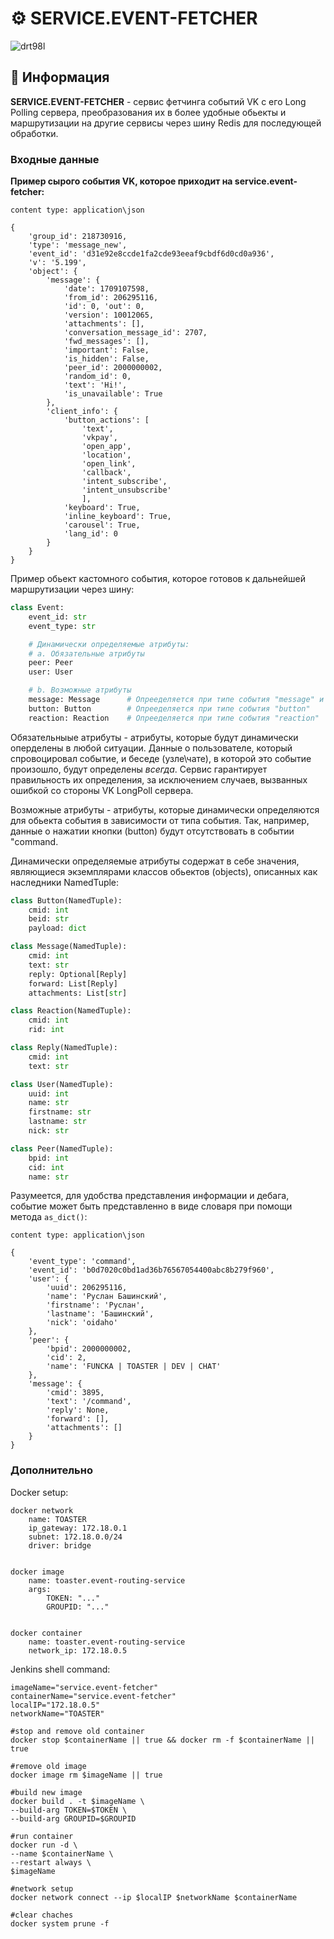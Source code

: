 # ⚙️ SERVICE.EVENT-FETCHER

![drt98l](https://github.com/STALCRAFT-FUNCKA/toaster.event-routing-service/assets/76991612/08409484-c9b2-41f3-9b40-8e43614f0661)

## 📄 Информация

**SERVICE.EVENT-FETCHER** - сервис фетчинга событий VK с его Long Polling сервера, преобразования их в более удобные обьекты и маршрутизации на другие сервисы через шину Redis для последующей обработки.

### Входные данные

**Пример сырого события VK, которое приходит на service.event-fetcher:**

```shell
content type: application\json

{
    'group_id': 218730916,
    'type': 'message_new',
    'event_id': 'd31e92e8ccde1fa2cde93eeaf9cbdf6d0cd0a936',
    'v': '5.199',
    'object': {
        'message': {
            'date': 1709107598,
            'from_id': 206295116, 
            'id': 0, 'out': 0, 
            'version': 10012065, 
            'attachments': [], 
            'conversation_message_id': 2707, 
            'fwd_messages': [], 
            'important': False, 
            'is_hidden': False, 
            'peer_id': 2000000002, 
            'random_id': 0, 
            'text': 'Hi!', 
            'is_unavailable': True
        }, 
        'client_info': {
            'button_actions': [
                'text', 
                'vkpay', 
                'open_app', 
                'location', 
                'open_link', 
                'callback', 
                'intent_subscribe', 
                'intent_unsubscribe'
                ], 
            'keyboard': True, 
            'inline_keyboard': True, 
            'carousel': True, 
            'lang_id': 0
        }
    }
}
```

Пример обьект кастомного события, которое готовов к дальнейшей маршрутизации через шину:

```python
class Event:
    event_id: str
    event_type: str

    # Динамически определяемые атрибуты:
    # a. Обязательные атрибуты
    peer: Peer
    user: User

    # b. Возможные атрибуты
    message: Message      # Опрееделяется при типе события "message" и "command"
    button: Button        # Опрееделяется при типе события "button"
    reaction: Reaction    # Опрееделяется при типе события "reaction"
```

Обязательныые атрибуты - атрибуты, которые будут динамически оперделены в любой ситуации.
Данные о пользователе, который спровоцировал событие, и беседе (узле\чате), в которой это событие произошло, будут определены *всегда*. Сервис гарантирует правильность их определения, за исключением случаев, вызванных ошибкой со стороны VK LongPoll сервера.

Возможные атрибуты - атрибуты, которые динамически определяются для обьекта события в зависимости от типа события. Так, например, данные о нажатии кнопки (button) будут отсутствовать в событии "command.

Динамически определяемые атрибуты содержат в себе значения, являющиеся экземплярами классов обьектов (objects), описанных как наследники NamedTuple:

```python
class Button(NamedTuple):
    cmid: int
    beid: str
    payload: dict
```

```python
class Message(NamedTuple):
    cmid: int
    text: str
    reply: Optional[Reply]
    forward: List[Reply]
    attachments: List[str]
```

```python
class Reaction(NamedTuple):
    cmid: int
    rid: int
```

```python
class Reply(NamedTuple):
    cmid: int
    text: str
```

```python
class User(NamedTuple):
    uuid: int
    name: str
    firstname: str
    lastname: str
    nick: str
```

```python
class Peer(NamedTuple):
    bpid: int
    cid: int
    name: str
```

Разумеется, для удобства представления информации и дебага, событие может быть представленно в виде словаря при помощи метода `as_dict()`:

```shell
content type: application\json

{
    'event_type': 'command', 
    'event_id': 'b0d7020c0bd1ad36b76567054400abc8b279f960', 
    'user': {
        'uuid': 206295116, 
        'name': 'Руслан Башинский', 
        'firstname': 'Руслан', 
        'lastname': 'Башинский', 
        'nick': 'oidaho'
    }, 
    'peer': {
        'bpid': 2000000002, 
        'cid': 2, 
        'name': 'FUNCKA | TOASTER | DEV | CHAT'
    }, 
    'message': {
        'cmid': 3895, 
        'text': '/command', 
        'reply': None, 
        'forward': [], 
        'attachments': []
    }
}
```

### Дополнительно

Docker setup:

```shell
docker network
    name: TOASTER
    ip_gateway: 172.18.0.1
    subnet: 172.18.0.0/24
    driver: bridge


docker image
    name: toaster.event-routing-service
    args:
        TOKEN: "..."
        GROUPID: "..."


docker container
    name: toaster.event-routing-service
    network_ip: 172.18.0.5
```

Jenkins shell command:

```shell
imageName="service.event-fetcher"
containerName="service.event-fetcher"
localIP="172.18.0.5"
networkName="TOASTER"

#stop and remove old container
docker stop $containerName || true && docker rm -f $containerName || true

#remove old image
docker image rm $imageName || true

#build new image
docker build . -t $imageName \
--build-arg TOKEN=$TOKEN \
--build-arg GROUPID=$GROUPID 

#run container
docker run -d \
--name $containerName \
--restart always \
$imageName

#network setup
docker network connect --ip $localIP $networkName $containerName

#clear chaches
docker system prune -f
```
